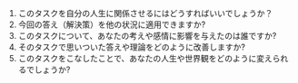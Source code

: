 1. このタスクを自分の人生に関係させるにはどうすればいいでしょうか？
2. 今回の答え（解決策）を他の状況に適用できますか?
3. このタスクについて、あなたの考えや感情に影響を与えたのは誰ですか?
4. そのタスクで思いついた答えや理論をどのように改善しますか?
5. このタスクをこなしたことで、あなたの人生や世界観をどのように変えられるでしょうか?
